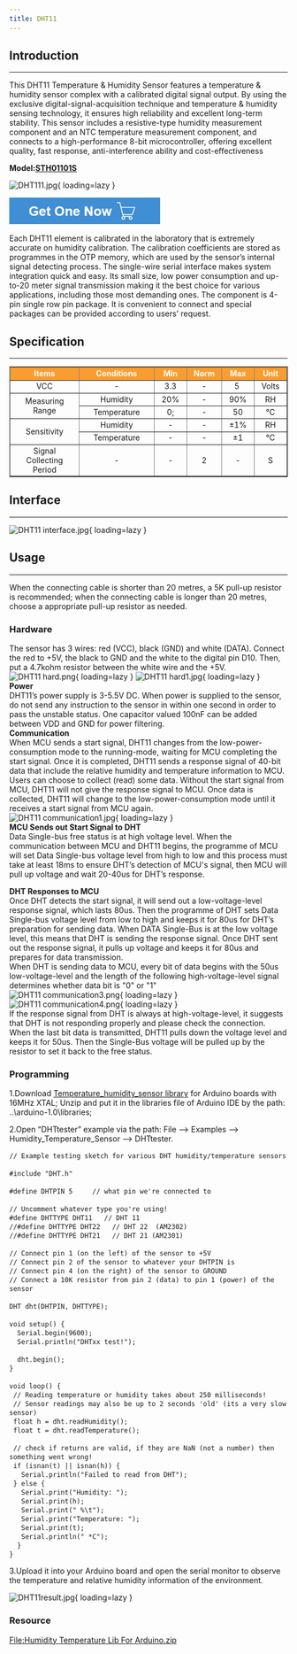 ```yaml
---
title: DHT11
---
```


## Introduction
------------

This DHT11 Temperature &amp; Humidity Sensor features a temperature &amp; humidity sensor complex with a calibrated digital signal output. By using the exclusive digital-signal-acquisition technique and temperature &amp; humidity sensing technology, it ensures high reliability and excellent long-term stability. This sensor includes a resistive-type humidity measurement component and an NTC temperature measurement component, and connects to a high-performance 8-bit microcontroller, offering excellent quality, fast response, anti-interference ability and cost-effectiveness

**Model:[STH01101S](https://www.elecrow.com/dht11-temperature-humidity-sensor-p-313.html)**

![DHT111.jpg](https://wiki.elecrow.com/images/thumb/0/06/DHT111.jpg/400px-DHT111.jpg){ loading=lazy }

[![Alt text](./assets/images/Get_one_now.png)](https://www.elecrow.com/dht11-temperature-humidity-sensor-p-313.html?wiki "Title text")

Each DHT11 element is calibrated in the laboratory that is extremely accurate on humidity calibration. The calibration coefficients are stored as programmes in the OTP memory, which are used by the sensor’s internal signal detecting process. The single-wire serial interface makes system integration quick and easy. Its small size, low power consumption and up-to-20 meter signal transmission making it the best choice for various applications, including those most demanding ones. The component is 4-pin single row pin package. It is convenient to connect and special packages can be provided according to users’ request.

## Specification
-------------

<table border="1" cellspacing="0" width="100%">
  <tbody>
    <tr>
      <td style="background: #F99D30; color: white" width="300" align="center"><b>Items</b></td>
      <td style="background: #F99D30; color: white" width="300" align="center"><b>Conditions</b></td>
      <td style="background: #F99D30; color: white" width="100" align="center"><b>Min</b></td>
      <td style="background: #F99D30; color: white" width="100" align="center"><b>Norm</b></td>
      <td style="background: #F99D30; color: white" width="100" align="center"><b>Max</b></td>
      <td style="background: #F99D30; color: white" width="100" align="center"><b>Unit</b></td>
    </tr>
    <tr>
      <td align="center">VCC</td>
      <td align="center">-</td>
      <td align="center">3.3</td>
      <td align="center">-</td>
      <td align="center">5&nbsp;</td>
      <td align="center">Volts</td>
    </tr>
    <tr>
      <td rowspan="2" align="center">Measuring Range<br></td>
      <td align="center">Humidity</td>
      <td align="center">20%</td>
      <td align="center">-</td>
      <td align="center">90%</td>
      <td align="center">RH</td>
    </tr>
    <tr>
      <td align="center">Temperature</td>
      <td align="center">0;</td>
      <td align="center">-</td>
      <td align="center">50</td>
      <td align="center">°C</td>
    </tr>
    <tr>
      <td rowspan="2" align="center">Sensitivity</td>
      <td align="center">Humidity</td>
      <td align="center">-</td>
      <td align="center">-</td>
      <td align="center">±1%</td>
      <td align="center">RH</td>
    </tr>
    <tr>
      <td align="center">Temperature</td>
      <td align="center">-</td>
      <td align="center">-</td>
      <td align="center">±1</td>
      <td align="center">°C</td>
    </tr>
    <tr>
      <td align="center">Signal Collecting Period</td>
      <td align="center">-</td>
      <td align="center">-</td>
      <td align="center">2</td>
      <td align="center">-</td>
      <td align="center">S</td>
    </tr>
  </tbody>
</table>

## Interface
---------

![DHT11 interface.jpg](https://wiki.elecrow.com/images/0/07/DHT11_interface.jpg){ loading=lazy }

## Usage
-----

When the connecting cable is shorter than 20 metres, a 5K pull-up resistor is recommended; when the connecting cable is longer than 20 metres, choose a appropriate pull-up resistor as needed.

### **Hardware**

The sensor has 3 wires: red (VCC), black (GND) and white (DATA). Connect the red to +5V, the black to GND and the white to the digital pin D10. Then, put a 4.7kohm resistor between the white wire and the +5V.   
![DHT11 hard.png](https://wiki.elecrow.com/images/thumb/3/38/DHT11_hard.png/500px-DHT11_hard.png){ loading=lazy } 
![DHT11 hard1.jpg](https://wiki.elecrow.com/images/thumb/7/75/DHT11_hard1.jpg/500px-DHT11_hard1.jpg){ loading=lazy }  
**Power**  
DHT11’s power supply is 3-5.5V DC. When power is supplied to the sensor, do not send any instruction to the sensor in within one second in order to pass the unstable status. One capacitor valued 100nF can be added between VDD and GND for power filtering.  
**Communication**  
When MCU sends a start signal, DHT11 changes from the low-power-consumption mode to the running-mode, waiting for MCU completing the start signal. Once it is completed, DHT11 sends a response signal of 40-bit data that include the relative humidity and temperature information to MCU. Users can choose to collect (read) some data. Without the start signal from MCU, DHT11 will not give the response signal to MCU. Once data is collected, DHT11 will change to the low-power-consumption mode until it receives a start signal from MCU again.  
![DHT11 communication1.jpg](https://wiki.elecrow.com/images/thumb/a/a0/DHT11_communication1.jpg/800px-DHT11_communication1.jpg){ loading=lazy }  
**MCU Sends out Start Signal to DHT**  
Data Single-bus free status is at high voltage level. When the communication between MCU and DHT11 begins, the programme of MCU will set Data Single-bus voltage level from high to low and this process must take at least 18ms to ensure DHT’s detection of MCU's signal, then MCU will pull up voltage and wait 20-40us for DHT’s response.  

**DHT Responses to MCU**   
Once DHT detects the start signal, it will send out a low-voltage-level response signal, which lasts 80us. Then the programme of DHT sets Data Single-bus voltage level from low to high and keeps it for 80us for DHT’s preparation for sending data. When DATA Single-Bus is at the low voltage level, this means that DHT is sending the response signal. Once DHT sent out the response signal, it pulls up voltage and keeps it for 80us and prepares for data transmission.  
When DHT is sending data to MCU, every bit of data begins with the 50us low-voltage-level and the length of the following high-voltage-level signal determines whether data bit is "0" or "1"  
![DHT11 communication3.png](https://wiki.elecrow.com/images/thumb/c/cd/DHT11_communication3.png/500px-DHT11_communication3.png){ loading=lazy }
![DHT11 communication4.png](https://wiki.elecrow.com/images/thumb/3/33/DHT11_communication4.png/550px-DHT11_communication4.png){ loading=lazy }  
If the response signal from DHT is always at high-voltage-level, it suggests that DHT is not responding properly and please check the connection. When the last bit data is transmitted, DHT11 pulls down the voltage level and keeps it for 50us. Then the Single-Bus voltage will be pulled up by the resistor to set it back to the free status.

### **Programming**

1.Download [Temperature\_humidity\_sensor library](https://wiki.elecrow.com/images/1/10/Humidity_Temperature_Lib_For_Arduino.zip) for Arduino boards with 16MHz XTAL; Unzip and put it in the libraries file of Arduino IDE by the path: ..\\arduino-1.0\\libraries;

2.Open “DHTtester” example via the path: File --&gt; Examples --&gt; Humidity\_Temperature\_Sensor --&gt; DHTtester.

```
// Example testing sketch for various DHT humidity/temperature sensors

#include "DHT.h"
 
#define DHTPIN 5     // what pin we're connected to
 
// Uncomment whatever type you're using!
#define DHTTYPE DHT11   // DHT 11 
//#define DHTTYPE DHT22   // DHT 22  (AM2302)
//#define DHTTYPE DHT21   // DHT 21 (AM2301)

// Connect pin 1 (on the left) of the sensor to +5V
// Connect pin 2 of the sensor to whatever your DHTPIN is
// Connect pin 4 (on the right) of the sensor to GROUND
// Connect a 10K resistor from pin 2 (data) to pin 1 (power) of the sensor

DHT dht(DHTPIN, DHTTYPE);

void setup() {
  Serial.begin(9600); 
  Serial.println("DHTxx test!");
 
  dht.begin();
}
  
void loop() {
 // Reading temperature or humidity takes about 250 milliseconds!
 // Sensor readings may also be up to 2 seconds 'old' (its a very slow sensor)
 float h = dht.readHumidity();
 float t = dht.readTemperature();

 // check if returns are valid, if they are NaN (not a number) then something went wrong!
 if (isnan(t) || isnan(h)) {
   Serial.println("Failed to read from DHT");
 } else {
   Serial.print("Humidity: "); 
   Serial.print(h);
   Serial.print(" %\t");
   Serial.print("Temperature: "); 
   Serial.print(t);
   Serial.println(" *C");
  }
}
```

3.Upload it into your Arduino board and open the serial monitor to observe the temperature and relative humidity information of the environment.

![DHT11result.jpg](https://wiki.elecrow.com/images/thumb/d/d4/DHT11result.jpg/400px-DHT11result.jpg){ loading=lazy }

### **Resource**

[File:Humidity Temperature Lib For Arduino.zip](https://wiki.elecrow.com/images/1/10/Humidity_Temperature_Lib_For_Arduino.zip "File:Humidity Temperature Lib For Arduino.zip")